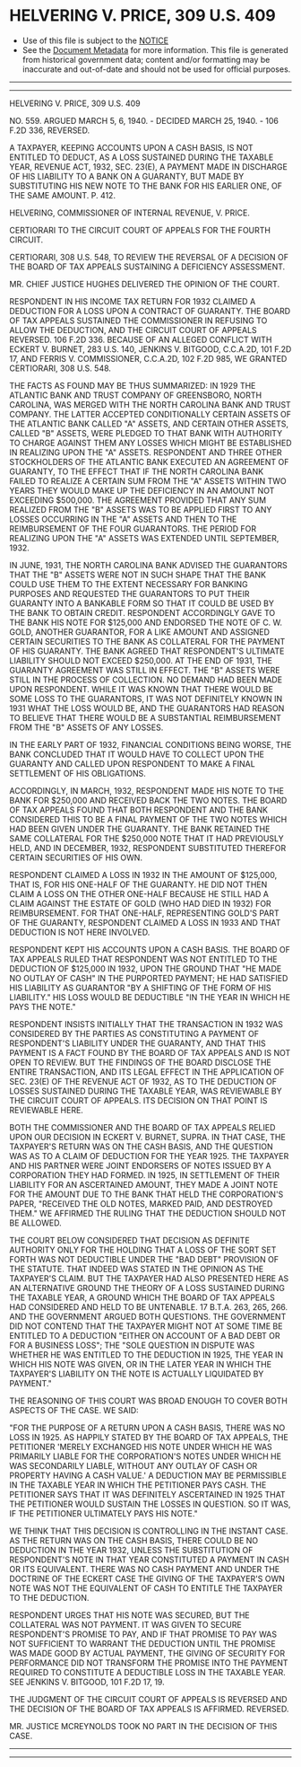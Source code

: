 ---
---

# HELVERING V. PRICE, 309 U.S. 409

* Use of this file is subject to the [NOTICE](https://github.com/publicdocs/notice/blob/master/NOTICE)
* See the [Document Metadata](../../../) for more information.
  This file is generated from historical government data; content and/or formatting may be inaccurate and out-of-date and should not be used for official purposes.

----------
----------

HELVERING V. PRICE, 309 U.S. 409

NO. 559.  ARGUED MARCH 5, 6, 1940.  - DECIDED MARCH 25, 1940.  - 106 F.2D 336, REVERSED.

A TAXPAYER, KEEPING ACCOUNTS UPON A CASH BASIS, IS NOT ENTITLED TO DEDUCT, AS A LOSS SUSTAINED DURING THE TAXABLE YEAR, REVENUE ACT, 1932, SEC. 23(E), A PAYMENT MADE IN DISCHARGE OF HIS LIABILITY TO A BANK ON A GUARANTY, BUT MADE BY SUBSTITUTING HIS NEW NOTE TO THE BANK FOR HIS EARLIER ONE, OF THE SAME AMOUNT.  P. 412.

HELVERING, COMMISSIONER OF INTERNAL REVENUE, V. PRICE.

CERTIORARI TO THE CIRCUIT COURT OF APPEALS FOR THE FOURTH CIRCUIT.

CERTIORARI, 308 U.S. 548, TO REVIEW THE REVERSAL OF A DECISION OF THE BOARD OF TAX APPEALS SUSTAINING A DEFICIENCY ASSESSMENT.

MR. CHIEF JUSTICE HUGHES DELIVERED THE OPINION OF THE COURT.

RESPONDENT IN HIS INCOME TAX RETURN FOR 1932 CLAIMED A DEDUCTION FOR A LOSS UPON A CONTRACT OF GUARANTY.  THE BOARD OF TAX APPEALS SUSTAINED THE COMMISSIONER IN REFUSING TO ALLOW THE DEDUCTION, AND THE CIRCUIT COURT OF APPEALS REVERSED.  106 F.2D 336.  BECAUSE OF AN ALLEGED CONFLICT WITH ECKERT V. BURNET, 283 U.S. 140, JENKINS V. BITGOOD, C.C.A.2D, 101 F.2D 17, AND FERRIS V. COMMISSIONER, C.C.A.2D, 102 F.2D 985, WE GRANTED CERTIORARI, 308 U.S. 548.

THE FACTS AS FOUND MAY BE THUS SUMMARIZED:  IN 1929 THE ATLANTIC BANK AND TRUST COMPANY OF GREENSBORO, NORTH CAROLINA, WAS MERGED WITH THE NORTH CAROLINA BANK AND TRUST COMPANY.  THE LATTER ACCEPTED CONDITIONALLY CERTAIN ASSETS OF THE ATLANTIC BANK CALLED "A" ASSETS, AND CERTAIN OTHER ASSETS, CALLED "B" ASSETS, WERE PLEDGED TO THAT BANK WITH AUTHORITY TO CHARGE AGAINST THEM ANY LOSSES WHICH MIGHT BE ESTABLISHED IN REALIZING UPON THE "A" ASSETS.  RESPONDENT AND THREE OTHER STOCKHOLDERS OF THE ATLANTIC BANK EXECUTED AN AGREEMENT OF GUARANTY, TO THE EFFECT THAT IF THE NORTH CAROLINA BANK FAILED TO REALIZE A CERTAIN SUM FROM THE "A" ASSETS WITHIN TWO YEARS THEY WOULD MAKE UP THE DEFICIENCY IN AN AMOUNT NOT EXCEEDING $500,000.  THE AGREEMENT PROVIDED THAT ANY SUM REALIZED FROM THE "B" ASSETS WAS TO BE APPLIED FIRST TO ANY LOSSES OCCURRING IN THE "A" ASSETS AND THEN TO THE REIMBURSEMENT OF THE FOUR GUARANTORS.  THE PERIOD FOR REALIZING UPON THE "A" ASSETS WAS EXTENDED UNTIL SEPTEMBER, 1932.

IN JUNE, 1931, THE NORTH CAROLINA BANK ADVISED THE GUARANTORS THAT THE "B" ASSETS WERE NOT IN SUCH SHAPE THAT THE BANK COULD USE THEM TO THE EXTENT NECESSARY FOR BANKING PURPOSES AND REQUESTED THE GUARANTORS TO PUT THEIR GUARANTY INTO A BANKABLE FORM SO THAT IT COULD BE USED BY THE BANK TO OBTAIN CREDIT.  RESPONDENT ACCORDINGLY GAVE TO THE BANK HIS NOTE FOR $125,000 AND ENDORSED THE NOTE OF C. W. GOLD, ANOTHER GUARANTOR, FOR A LIKE AMOUNT AND ASSIGNED CERTAIN SECURITIES TO THE BANK AS COLLATERAL FOR THE PAYMENT OF HIS GUARANTY.  THE BANK AGREED THAT RESPONDENT'S ULTIMATE LIABILITY SHOULD NOT EXCEED $250,000.  AT THE END OF 1931, THE GUARANTY AGREEMENT WAS STILL IN EFFECT.  THE "B" ASSETS WERE STILL IN THE PROCESS OF COLLECTION.  NO DEMAND HAD BEEN MADE UPON RESPONDENT.  WHILE IT WAS KNOWN THAT THERE WOULD BE SOME LOSS TO THE GUARANTORS, IT WAS NOT DEFINITELY KNOWN IN 1931 WHAT THE LOSS WOULD BE, AND THE GUARANTORS HAD REASON TO BELIEVE THAT THERE WOULD BE A SUBSTANTIAL REIMBURSEMENT FROM THE "B" ASSETS OF ANY LOSSES.

IN THE EARLY PART OF 1932, FINANCIAL CONDITIONS BEING WORSE, THE BANK CONCLUDED THAT IT WOULD HAVE TO COLLECT UPON THE GUARANTY AND CALLED UPON RESPONDENT TO MAKE A FINAL SETTLEMENT OF HIS OBLIGATIONS.

ACCORDINGLY, IN MARCH, 1932, RESPONDENT MADE HIS NOTE TO THE BANK FOR $250,000 AND RECEIVED BACK THE TWO NOTES.  THE BOARD OF TAX APPEALS FOUND THAT BOTH RESPONDENT AND THE BANK CONSIDERED THIS TO BE A FINAL PAYMENT OF THE TWO NOTES WHICH HAD BEEN GIVEN UNDER THE GUARANTY.  THE BANK RETAINED THE SAME COLLATERAL FOR THE $250,000 NOTE THAT IT HAD PREVIOUSLY HELD, AND IN DECEMBER, 1932, RESPONDENT SUBSTITUTED THEREFOR CERTAIN SECURITIES OF HIS OWN.

RESPONDENT CLAIMED A LOSS IN 1932 IN THE AMOUNT OF $125,000, THAT IS, FOR HIS ONE-HALF OF THE GUARANTY.  HE DID NOT THEN CLAIM A LOSS ON THE OTHER ONE-HALF BECAUSE HE STILL HAD A CLAIM AGAINST THE ESTATE OF GOLD (WHO HAD DIED IN 1932) FOR REIMBURSEMENT.  FOR THAT ONE-HALF, REPRESENTING GOLD'S PART OF THE GUARANTY, RESPONDENT CLAIMED A LOSS IN 1933 AND THAT DEDUCTION IS NOT HERE INVOLVED.

RESPONDENT KEPT HIS ACCOUNTS UPON A CASH BASIS.  THE BOARD OF TAX APPEALS RULED THAT RESPONDENT WAS NOT ENTITLED TO THE DEDUCTION OF $125,000 IN 1932, UPON THE GROUND THAT "HE MADE NO OUTLAY OF CASH" IN THE PURPORTED PAYMENT; HE HAD SATISFIED HIS LIABILITY AS GUARANTOR "BY A SHIFTING OF THE FORM OF HIS LIABILITY."  HIS LOSS WOULD BE DEDUCTIBLE "IN THE YEAR IN WHICH HE PAYS THE NOTE."

RESPONDENT INSISTS INITIALLY THAT THE TRANSACTION IN 1932 WAS CONSIDERED BY THE PARTIES AS CONSTITUTING A PAYMENT OF RESPONDENT'S LIABILITY UNDER THE GUARANTY, AND THAT THIS PAYMENT IS A FACT FOUND BY THE BOARD OF TAX APPEALS AND IS NOT OPEN TO REVIEW.  BUT THE FINDINGS OF THE BOARD DISCLOSE THE ENTIRE TRANSACTION, AND ITS LEGAL EFFECT IN THE APPLICATION OF SEC. 23(E) OF THE REVENUE ACT OF 1932, AS TO THE DEDUCTION OF LOSSES SUSTAINED DURING THE TAXABLE YEAR, WAS REVIEWABLE BY THE CIRCUIT COURT OF APPEALS.  ITS DECISION ON THAT POINT IS REVIEWABLE HERE.

BOTH THE COMMISSIONER AND THE BOARD OF TAX APPEALS RELIED UPON OUR DECISION IN ECKERT V. BURNET, SUPRA.  IN THAT CASE, THE TAXPAYER'S RETURN WAS ON THE CASH BASIS, AND THE QUESTION WAS AS TO A CLAIM OF DEDUCTION FOR THE YEAR 1925.  THE TAXPAYER AND HIS PARTNER WERE JOINT ENDORSERS OF NOTES ISSUED BY A CORPORATION THEY HAD FORMED.  IN 1925, IN SETTLEMENT OF THEIR LIABILITY FOR AN ASCERTAINED AMOUNT, THEY MADE A JOINT NOTE FOR THE AMOUNT DUE TO THE BANK THAT HELD THE CORPORATION'S PAPER, "RECEIVED THE OLD NOTES, MARKED PAID, AND DESTROYED THEM."  WE AFFIRMED THE RULING THAT THE DEDUCTION SHOULD NOT BE ALLOWED.

THE COURT BELOW CONSIDERED THAT DECISION AS DEFINITE AUTHORITY ONLY FOR THE HOLDING THAT A LOSS OF THE SORT SET FORTH WAS NOT DEDUCTIBLE UNDER THE "BAD DEBT" PROVISION OF THE STATUTE.  THAT INDEED WAS STATED IN THE OPINION AS THE TAXPAYER'S CLAIM.  BUT THE TAXPAYER HAD ALSO PRESENTED HERE AS AN ALTERNATIVE GROUND THE THEORY OF A LOSS SUSTAINED DURING THE TAXABLE YEAR, A GROUND WHICH THE BOARD OF TAX APPEALS HAD CONSIDERED AND HELD TO BE UNTENABLE.  17 B.T.A. 263, 265, 266.  AND THE GOVERNMENT ARGUED BOTH QUESTIONS.  THE GOVERNMENT DID NOT CONTEND THAT THE TAXPAYER MIGHT NOT AT SOME TIME BE ENTITLED TO A DEDUCTION "EITHER ON ACCOUNT OF A BAD DEBT OR FOR A BUSINESS LOSS"; THE "SOLE QUESTION IN DISPUTE WAS WHETHER HE WAS ENTITLED TO THE DEDUCTION IN 1925, THE YEAR IN WHICH HIS NOTE WAS GIVEN, OR IN THE LATER YEAR IN WHICH THE TAXPAYER'S LIABILITY ON THE NOTE IS ACTUALLY LIQUIDATED BY PAYMENT."

THE REASONING OF THIS COURT WAS BROAD ENOUGH TO COVER BOTH ASPECTS OF THE CASE.  WE SAID:

"FOR THE PURPOSE OF A RETURN UPON A CASH BASIS, THERE WAS NO LOSS IN 1925.  AS HAPPILY STATED BY THE BOARD OF TAX APPEALS, THE PETITIONER 'MERELY EXCHANGED HIS NOTE UNDER WHICH HE WAS PRIMARILY LIABLE FOR THE CORPORATION'S NOTES UNDER WHICH HE WAS SECONDARILY LIABLE, WITHOUT ANY OUTLAY OF CASH OR PROPERTY HAVING A CASH VALUE.'  A DEDUCTION MAY BE PERMISSIBLE IN THE TAXABLE YEAR IN WHICH THE PETITIONER PAYS CASH.  THE PETITIONER SAYS THAT IT WAS DEFINITELY ASCERTAINED IN 1925 THAT THE PETITIONER WOULD SUSTAIN THE LOSSES IN QUESTION.  SO IT WAS, IF THE PETITIONER ULTIMATELY PAYS HIS NOTE."

WE THINK THAT THIS DECISION IS CONTROLLING IN THE INSTANT CASE.  AS THE RETURN WAS ON THE CASH BASIS, THERE COULD BE NO DEDUCTION IN THE YEAR 1932, UNLESS THE SUBSTITUTION OF RESPONDENT'S NOTE IN THAT YEAR CONSTITUTED A PAYMENT IN CASH OR ITS EQUIVALENT.  THERE WAS NO CASH PAYMENT AND UNDER THE DOCTRINE OF THE ECKERT CASE THE GIVING OF THE TAXPAYER'S OWN NOTE WAS NOT THE EQUIVALENT OF CASH TO ENTITLE THE TAXPAYER TO THE DEDUCTION.

RESPONDENT URGES THAT HIS NOTE WAS SECURED, BUT THE COLLATERAL WAS NOT PAYMENT.  IT WAS GIVEN TO SECURE RESPONDENT'S PROMISE TO PAY, AND IF THAT PROMISE TO PAY WAS NOT SUFFICIENT TO WARRANT THE DEDUCTION UNTIL THE PROMISE WAS MADE GOOD BY ACTUAL PAYMENT, THE GIVING OF SECURITY FOR PERFORMANCE DID NOT TRANSFORM THE PROMISE INTO THE PAYMENT REQUIRED TO CONSTITUTE A DEDUCTIBLE LOSS IN THE TAXABLE YEAR.  SEE JENKINS V. BITGOOD, 101 F.2D 17, 19.

THE JUDGMENT OF THE CIRCUIT COURT OF APPEALS IS REVERSED AND THE DECISION OF THE BOARD OF TAX APPEALS IS AFFIRMED.  REVERSED.

MR. JUSTICE MCREYNOLDS TOOK NO PART IN THE DECISION OF THIS CASE.


----------
----------

